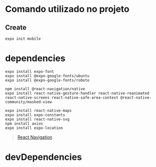 # Comando utilizado no projeto

## Create

```
expo init mobile
```

# dependencies

```
expo install expo-font
expo install @expo-google-fonts/ubuntu
expo install @expo-google-fonts/roboto

npm install @react-navigation/native
expo install react-native-gesture-handler react-native-reanimated react-native-screens react-native-safe-area-context @react-native-community/masked-view

expo install react-native-maps
expo install expo-constants
expo install react-native-svg
npm install axios
expo install expo-location
```
> [React Navigation](https://reactnavigation.org/docs/getting-started)

# devDependencies
